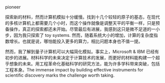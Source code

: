 pioneer

探索新的材料，然而计算机模拟十分缓慢。找到十几个较轻的原子的基态，在现代的多核计算机上都需要几个小时，而这个操作就像是调整天平的平衡一样，只是预备操作，真正的探索都还未开始。尽管最后有进展，我感到这只是微不足道的一小步，因为我只探索了 toy systems. 然而，随着系统大小的增加，计算的复杂度指数增长。也就是说，哪怕能投入更多的算力，相比问题本身也不值一提。

然而，我了解到量子计算机可以大幅简化模拟。事实上，Microsoft & IBM 已经有初步的进展。材料科学的未来决定于计算技术的发展，而更好的材料能构建一个超乎想象的未来。用工程革命化基础科学的研究方法，能为许多学科带来突破，包括工程本身。The immense impact by building effective instruments for scientific discovery marks the challenge worth taking.